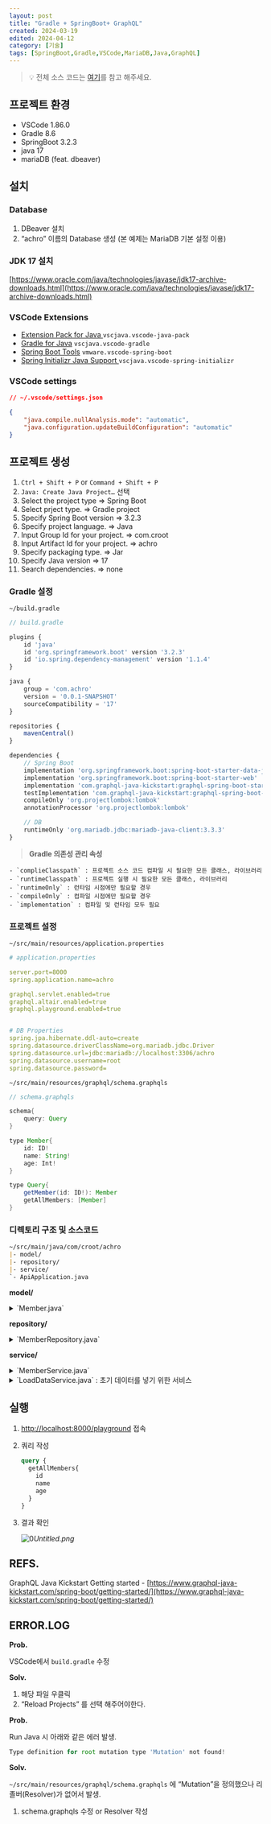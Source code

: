 ```yaml
---
layout: post
title: "Gradle + SpringBoot+ GraphQL"
created: 2024-03-19
edited: 2024-04-12
category: [기술]
tags: [SpringBoot,Gradle,VSCode,MariaDB,Java,GraphQL]
---
```



> 💡 전체 소스 코드는 [여기](https://github.com/croot-dev/springboot-graphql/tree/notion/6c50e956396b41449b42a8e134d97c4e)를 참고 해주세요.


## 프로젝트 환경

- VSCode 1.86.0
- Gradle 8.6
- SpringBoot 3.2.3
- java 17
- mariaDB (feat. dbeaver)

## 설치


### Database

1. DBeaver 설치
2. “achro” 이름의 Database 생성 (본 예제는 MariaDB 기본 설정 이용)

### JDK 17 설치


[https://www.oracle.com/java/technologies/javase/jdk17-archive-downloads.html](https://www.oracle.com/java/technologies/javase/jdk17-archive-downloads.html)


### VSCode Extensions

- [Extension Pack for Java ](https://marketplace.visualstudio.com/items?itemName=vscjava.vscode-java-pack)`vscjava.vscode-java-pack`
- [Gradle for Java](https://marketplace.visualstudio.com/items?itemName=vscjava.vscode-gradle) `vscjava.vscode-gradle`
- [Spring Boot Tools](https://marketplace.visualstudio.com/items?itemName=vmware.vscode-spring-boot) `vmware.vscode-spring-boot`
- [Spring Initializr Java Support ](https://marketplace.visualstudio.com/items?itemName=vscjava.vscode-spring-initializr)`vscjava.vscode-spring-initializr`

### VSCode settings


```json
// ~/.vscode/settings.json

{
    "java.compile.nullAnalysis.mode": "automatic",
    "java.configuration.updateBuildConfiguration": "automatic"
}
```


## 프로젝트 생성

1. `Ctrl + Shift + P` or `Command + Shift + P`
2. `Java: Create Java Project…` 선택
3. Select the project type ⇒ Spring Boot
4. Select prject type. ⇒ Gradle project
5. Specify Spring Boot version ⇒ 3.2.3
6. Specify project language. ⇒ Java
7. Input Group Id for your project. ⇒ com.croot
8. Input Artifact Id for your project. ⇒ achro
9. Specify packaging type. ⇒ Jar
10. Specify Java version ⇒ 17
11. Search dependencies. ⇒ none

### Gradle 설정


`~/build.gradle`


```javascript
// build.gradle

plugins {
	id 'java'
	id 'org.springframework.boot' version '3.2.3'
	id 'io.spring.dependency-management' version '1.1.4'
}

java {
	group = 'com.achro'
	version = '0.0.1-SNAPSHOT'
	sourceCompatibility = '17'
}

repositories {
    mavenCentral()
}

dependencies {
	// Spring Boot
	implementation 'org.springframework.boot:spring-boot-starter-data-jpa'
    implementation 'org.springframework.boot:spring-boot-starter-web'
	implementation 'com.graphql-java-kickstart:graphql-spring-boot-starter:15.0.0'
    testImplementation 'com.graphql-java-kickstart:graphql-spring-boot-starter-test:15.0.0'
	compileOnly 'org.projectlombok:lombok'
	annotationProcessor 'org.projectlombok:lombok'

	// DB
	runtimeOnly 'org.mariadb.jdbc:mariadb-java-client:3.3.3'
}
```


> **Gradle 의존성 관리 속성**

	- `complieClasspath` : 프로젝트 소스 코드 컴파일 시 필요한 모든 클래스, 라이브러리
	- `runtimeClasspath` : 프로젝트 실행 시 필요한 모든 클래스, 라이브러리
	- `runtimeOnly` : 런타임 시점에만 필요할 경우
	- `compileOnly` : 컴파일 시점에만 필요할 경우
	- `implementation` : 컴파일 및 런타임 모두 필요

### 프로젝트 설정


`~/src/main/resources/application.properties`


```yaml
# application.properties

server.port=8000
spring.application.name=achro

graphql.servlet.enabled=true
graphql.altair.enabled=true
graphql.playground.enabled=true


# DB Properties
spring.jpa.hibernate.ddl-auto=create
spring.datasource.driverClassName=org.mariadb.jdbc.Driver
spring.datasource.url=jdbc:mariadb://localhost:3306/achro
spring.datasource.username=root
spring.datasource.password=

```


`~/src/main/resources/graphql/schema.graphqls`


```java
// schema.graphqls

schema{
    query: Query
}

type Member{
    id: ID!
    name: String!
    age: Int!
}

type Query{
    getMember(id: ID!): Member
    getAllMembers: [Member]
}

```


### 디렉토리 구조 및 소스코드


```markdown
~/src/main/java/com/croot/achro
|- model/
|- repository/
|- service/
`- ApiApplication.java
```


**model/**

<details>
<summary>`Member.java`</summary>

```java
// ~/src/main/java/com/croot/achro/model/Member.java

package com.croot.achro.model;

import lombok.Getter;
import lombok.Setter;

import jakarta.persistence.*;

@Entity
@Table(name="MEMBER")
@Getter
@Setter
public class Member {
    @Id
    @GeneratedValue(strategy = GenerationType.AUTO)
    @Column(name = "MEMBER_ID")
    private Integer id;
    @Column(name = "MEMBER_NAME")
    private String name;
    @Column(name = "MEMBER_AGE")
    private Integer age;
}

```


</details>


**repository/**

<details>
<summary>`MemberRepository.java`</summary>

```java
// ~/src/main/java/com/croot/achro/repository/MemberRepository.java

package com.croot.achro.repository;

import com.croot.achro.model.Member;
import org.springframework.data.jpa.repository.JpaRepository;
import org.springframework.stereotype.Repository;

@Repository
public interface MemberRepository extends JpaRepository<Member, Integer> {
}

```


</details>


**service/**

<details>
<summary>`MemberService.java`</summary>

```java
// ~/src/main/java/com/croot/achro/service/MemberService.java

package com.croot.achro.service;

import graphql.kickstart.tools.GraphQLQueryResolver;

import java.util.List;

import org.springframework.stereotype.Service;

import com.croot.achro.model.Member;
import com.croot.achro.repository.MemberRepository;

@Service
public class MemberService implements GraphQLQueryResolver {
    private final MemberRepository memberRepository;

    public MemberService(MemberRepository memberRepository) {
        this.memberRepository = memberRepository;
    }
    public List<Member> getAllMembers(){
        return memberRepository.findAll();
    }
    public Member getMember(Integer id){
        return memberRepository.findById(id).get();
    }

}
```


</details>

<details>
<summary>`LoadDataService.java` : 초기 데이터를 넣기 위한 서비스</summary>

```java
// ~/src/main/java/com/croot/achro/service/LoadDataService.java

package com.croot.achro.service;

import com.croot.achro.model.Member;
import com.croot.achro.repository.MemberRepository;
import org.springframework.beans.factory.annotation.Autowired;
import org.springframework.stereotype.Service;

import jakarta.annotation.PostConstruct;

@Service
public class DataLoaderService {

    @Autowired
    private MemberRepository memberRepository;

    @PostConstruct
    public void load() {
        // 데이터 추가
        for (int i = 1; i <= 10; i++) {
            Member member = new Member();
            member.setName("Member " + i); // Member 이름 설정
            member.setAge(i * 10); // Member 나이 설정
            memberRepository.save(member);
        }
    }
}
```


</details>


## 실행

1. [http://localhost:8000/playground](http://localhost:8000/playground) 접속
2. 쿼리 작성

	```graphql
	query {
	  getAllMembers{
	    id
	    name
	    age
	  }
	}
	```

3. 결과 확인

	![0](/assets/img/2024-03-19-Gradle-+-SpringBoot+-GraphQL.md/0.png)_Untitled.png_


## REFS.


GraphQL Java Kickstart Getting started - [https://www.graphql-java-kickstart.com/spring-boot/getting-started/](https://www.graphql-java-kickstart.com/spring-boot/getting-started/)


## ERROR.LOG


**Prob.**


VSCode에서 `build.gradle` 수정


**Solv.**

1. 해당 파일 우클릭
2. “Reload Projects” 를 선택 해주어야한다.

**Prob.**


Run Java 시 아래와 같은 에러 발생.


```javascript
Type definition for root mutation type 'Mutation' not found!
```


**Solv.**


`~/src/main/resources/graphql/schema.graphqls` 에 “Mutation”을 정의했으나 리졸버(Resolver)가 없어서 발생.

1. schema.graphqls 수정 or Resolver 작성
